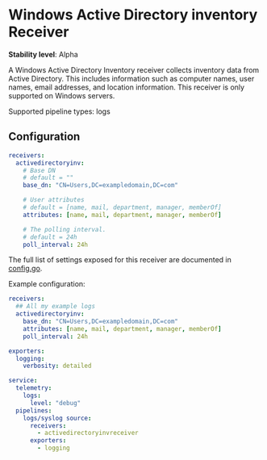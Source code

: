 # Windows Active Directory inventory Receiver

**Stability level**: Alpha

A Windows Active Directory Inventory receiver collects inventory data from Active Directory. This includes information such as computer names, user names, email addresses, and location information. This receiver is only supported on Windows servers.

Supported pipeline types: logs

## Configuration

```yaml
receivers:
  activedirectoryinv:
    # Base DN
    # default = ""
    base_dn: "CN=Users,DC=exampledomain,DC=com"

    # User attributes
    # default = [name, mail, department, manager, memberOf]
    attributes: [name, mail, department, manager, memberOf]

    # The polling interval.
    # default = 24h
    poll_interval: 24h
```

The full list of settings exposed for this receiver are documented in
[config.go](./config.go).

Example configuration:

```yaml
receivers:
  ## All my example logs
  activedirectoryinv:
    base_dn: "CN=Users,DC=exampledomain,DC=com"
    attributes: [name, mail, department, manager, memberOf]
    poll_interval: 24h

exporters:
  logging:
    verbosity: detailed

service:
  telemetry:
    logs:
      level: "debug"
  pipelines:
    logs/syslog source:
      receivers:
        - activedirectoryinvreceiver
      exporters:
        - logging
```
